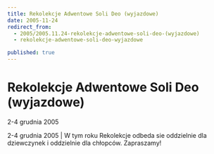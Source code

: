 ```yaml
---
title: Rekolekcje Adwentowe Soli Deo (wyjazdowe)
date: 2005-11-24
redirect_from: 
  - 2005/2005.11.24-rekolekcje-adwentowe-soli-deo-(wyjazdowe)
  - rekolekcje-adwentowe-soli-deo-wyjazdowe

published: true
---
```




# Rekolekcje Adwentowe Soli Deo (wyjazdowe)

<time>2-4 grudnia 2005</time>

2-4 grudnia 2005 | W tym roku Rekolekcje odbeda sie oddzielnie dla dziewczynek i oddzielnie dla chłopców. Zapraszamy!

<!--CONTENT FROM OLD SERVER (jos before 2013): 2-4 grudnia 2005 | W tym roku Rekolekcje odbeda sie oddzielnie dla dziewczynek i oddzielnie dla chłopców. Zapraszamy!
-->

<!--{{json:{"created_date":"2005-11-24 14:29:50","publish_down":"0000-00-00 00:00:00","id":"277"}}}-->